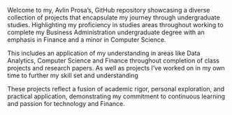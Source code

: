 Welcome to my, Avlin Prosa’s, GitHub repository showcasing a diverse collection of projects that encapsulate my journey through undergraduate studies. Highlighting my proficiency in studies areas throughout working to complete my Business Administration undergraduate degree with an emphasis in Finance and a minor in Computer Science. 

 This includes an application of my understanding in areas like Data Analytics, Computer Science  and Finance throughout completion of class projects and research papers. As well as projects I’ve worked on in my own time to further my skill set and understanding 

These projects reflect a fusion of academic rigor, personal exploration, and practical application, demonstrating my commitment to continuous learning and passion for technology and Finance. 

